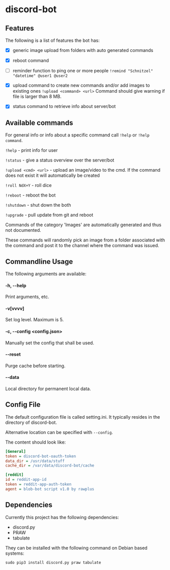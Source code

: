 # discord-bot


## Features

The following is a list of features the bot has:

- [x] generic image upload from folders with auto generated commands
- [x] reboot command
- [ ] reminder function to ping one or more people
  `!remind "Schnitzel" "datetime" @user1 @user2`

- [x] upload command to create new commands and/or add images to existing ones
  `!upload <command> <url>`
  Command should give warning if file is larger than 8 MB.
- [x] status command to retrieve info about server/bot

## Available commands

For general info or info about a specific command call `!help` or `!help command`.

`!help` - print info for user

`!status` - give a status overview over the server/bot

`!upload <cmd> <url>` - upload an image/video to the cmd. If the command does not exist it will automatically be created

`!roll NdX+Y` - roll dice

`!reboot` - reboot the bot

`!shutdown` - shut down the both

`!upgrade` - pull update from git and reboot

Commands of the category 'Images' are automatically generated and thus not documented.

These commands will randomly pick an image from a folder associated with the command and post it to the channel where the command was issued.


## Commandline Usage

The following arguments are available:

#### -h, --help

  Print arguments, etc.

#### -v[vvvv]

Set log level. Maximum is 5.

#### -c, --config <config.json>

Manually set the config that shall be used.

#### --reset

Purge cache before starting.

#### --data <directory>

Local directory for permanent local data.

## Config File

The default configuration file is called setting.ini.
It typically resides in the directory of discord-bot.

Alternative location can be specified with `--config`.

The content should look like:

```INI
[General]
token = discord-bot-oauth-token
data_dir = /usr/data/stuff
cache_dir = /var/data/discord-bot/cache

[reddit]
id = reddit-app-id
token = reddit-app-auth-token
agent = blob-bot script v1.0 by rawplus
```

## Dependencies

Currently this project has the following dependencies:

- discord.py
- PRAW
- tabulate

They can be installed with the following command on Debian based systems:

`sudo pip3 install discord.py praw tabulate`
